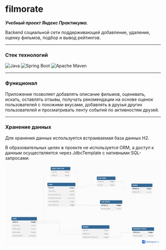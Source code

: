 # filmorate

***Учебный проект Яндекс Практикума.***

Backend социальной сети поддерживающей добавление, удаление, оценку фильмов, подбор и вывод рейтингов.

---
### Стек технологий

![Java](https://img.shields.io/badge/java-%23ED8B00.svg?style=for-the-badge&logo=java&logoColor=white)
![Spring Boot](https://img.shields.io/badge/spring%20Boot-%236DB33F.svg?style=for-the-badge&logo=spring&logoColor=white)
![Apache Maven](https://img.shields.io/badge/Apache%20Maven-C71A36?style=for-the-badge&logo=Apache%20Maven&logoColor=white)

---
### Функционал

Приложение позволяет добавлять описание фильмов, оценивать, искать, оставлять отзывы, 
получать рекомендации на основе оценок пользователей с похожими вкусами,
добавлять в друзья других пользователей и просматривать ленту событий по активностям друзей.

---
### Хранение данных

Для хранения данных используется встраиваемая база данных H2.

В образовательных целях в проекте не используется ORM, 
а доступ к данным осуществляется через JdbcTemplate с нативными SQL-запросами.
![ER](https://github.com/CHABNDHEANEE/java-filmorate/blob/main/ER.png?raw=true)

